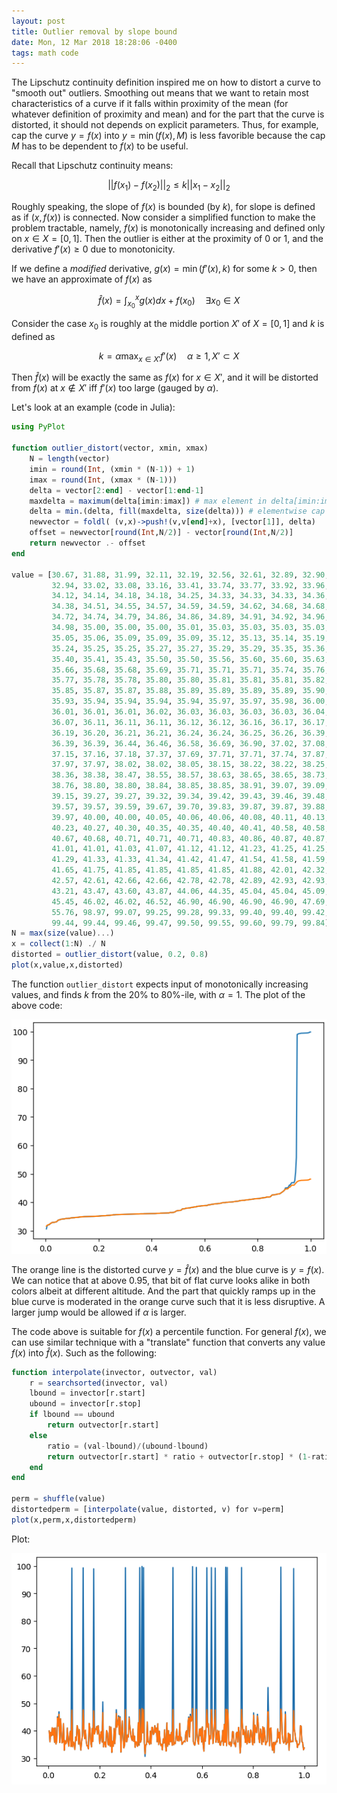 ```yaml
---
layout: post
title: Outlier removal by slope bound
date: Mon, 12 Mar 2018 18:28:06 -0400
tags: math code
---
```


The Lipschutz continuity definition inspired me on how to distort a curve
to "smooth out" outliers. Smoothing out means that we want to retain most
characteristics of a curve if it falls within proximity of the mean (for
whatever definition of proximity and mean) and for the part that the curve is
distorted, it should not depends on explicit parameters. Thus, for example, cap
the curve $y=f(x)$ into $y=\min(f(x),M)$ is less favorible because the cap $M$
has to be dependent to $f(x)$ to be useful.

Recall that Lipschutz continuity means:

$$ ||f(x_1)-f(x_2)||_2 \le k ||x_1-x_2||_2 $$

Roughly speaking, the slope of $f(x)$ is bounded (by $k$), for slope is defined
as if $(x,f(x))$ is connected. Now consider a simplified function to make the
problem tractable, namely, $f(x)$ is monotonically increasing and defined only
on $x\in X=[0,1]$. Then the outlier is either at the proximity of 0 or 1, and
the derivative $f'(x)\ge 0$ due to monotonicity.

If we define a *modified* derivative, $g(x) = \min(f'(x), k)$ for some $k>0$,
then we have an approximate of $f(x)$ as

$$ \hat{f}(x) = \int_{x_0}^x g(x) dx + f(x_0) \quad \exists x_0 \in X $$

Consider the case $x_0$ is roughly at the middle portion $X'$ of $X=[0,1]$ and
$k$ is defined as

$$ k = \alpha \max_{x\in X'} f'(x) \quad \alpha\ge 1, X'\subset X $$

Then $\hat{f}(x)$ will be exactly the same as $f(x)$ for $x\in X'$, and it will
be distorted from $f(x)$ at $x\notin X'$ iff $f'(x)$ too large (gauged by
$\alpha$).

Let's look at an example (code in Julia):

```julia
using PyPlot

function outlier_distort(vector, xmin, xmax)
    N = length(vector)
    imin = round(Int, (xmin * (N-1)) + 1)
    imax = round(Int, (xmax * (N-1)))
    delta = vector[2:end] - vector[1:end-1]
    maxdelta = maximum(delta[imin:imax]) # max element in delta[imin:imax]
    delta = min.(delta, fill(maxdelta, size(delta))) # elementwise cap delta to maxdelta
    newvector = foldl( (v,x)->push!(v,v[end]+x), [vector[1]], delta)
    offset = newvector[round(Int,N/2)] - vector[round(Int,N/2)]
    return newvector .- offset
end

value = [30.67, 31.88, 31.99, 32.11, 32.19, 32.56, 32.61, 32.89, 32.90, 32.91,
         32.94, 33.02, 33.08, 33.16, 33.41, 33.74, 33.77, 33.92, 33.96, 34.07,
         34.12, 34.14, 34.18, 34.18, 34.25, 34.33, 34.33, 34.33, 34.36, 34.36,
         34.38, 34.51, 34.55, 34.57, 34.59, 34.59, 34.62, 34.68, 34.68, 34.70,
         34.72, 34.74, 34.79, 34.86, 34.86, 34.89, 34.91, 34.92, 34.96, 34.97,
         34.98, 35.00, 35.00, 35.00, 35.01, 35.03, 35.03, 35.03, 35.03, 35.05,
         35.05, 35.06, 35.09, 35.09, 35.09, 35.12, 35.13, 35.14, 35.19, 35.19,
         35.24, 35.25, 35.25, 35.27, 35.27, 35.29, 35.29, 35.35, 35.36, 35.38,
         35.40, 35.41, 35.43, 35.50, 35.50, 35.56, 35.60, 35.60, 35.63, 35.66,
         35.66, 35.68, 35.68, 35.69, 35.71, 35.71, 35.71, 35.74, 35.76, 35.76,
         35.77, 35.78, 35.78, 35.80, 35.80, 35.81, 35.81, 35.81, 35.82, 35.83,
         35.85, 35.87, 35.87, 35.88, 35.89, 35.89, 35.89, 35.89, 35.90, 35.91,
         35.93, 35.94, 35.94, 35.94, 35.94, 35.97, 35.97, 35.98, 36.00, 36.00,
         36.01, 36.01, 36.01, 36.02, 36.03, 36.03, 36.03, 36.03, 36.04, 36.04,
         36.07, 36.11, 36.11, 36.11, 36.12, 36.12, 36.16, 36.17, 36.17, 36.19,
         36.19, 36.20, 36.21, 36.21, 36.24, 36.24, 36.25, 36.26, 36.39, 36.39,
         36.39, 36.39, 36.44, 36.46, 36.58, 36.69, 36.90, 37.02, 37.08, 37.11,
         37.15, 37.16, 37.18, 37.37, 37.69, 37.71, 37.71, 37.74, 37.87, 37.92,
         37.97, 37.97, 38.02, 38.02, 38.05, 38.15, 38.22, 38.22, 38.25, 38.36,
         38.36, 38.38, 38.47, 38.55, 38.57, 38.63, 38.65, 38.65, 38.73, 38.76,
         38.76, 38.80, 38.80, 38.84, 38.85, 38.85, 38.91, 39.07, 39.09, 39.12,
         39.15, 39.27, 39.27, 39.32, 39.34, 39.42, 39.43, 39.46, 39.48, 39.50,
         39.57, 39.57, 39.59, 39.67, 39.70, 39.83, 39.87, 39.87, 39.88, 39.91,
         39.97, 40.00, 40.00, 40.05, 40.06, 40.06, 40.08, 40.11, 40.13, 40.16,
         40.23, 40.27, 40.30, 40.35, 40.35, 40.40, 40.41, 40.58, 40.58, 40.63,
         40.67, 40.68, 40.71, 40.71, 40.71, 40.83, 40.86, 40.87, 40.87, 40.92,
         41.01, 41.01, 41.03, 41.07, 41.12, 41.12, 41.23, 41.25, 41.25, 41.27,
         41.29, 41.33, 41.33, 41.34, 41.42, 41.47, 41.54, 41.58, 41.59, 41.65,
         41.65, 41.75, 41.85, 41.85, 41.85, 41.85, 41.88, 42.01, 42.32, 42.57,
         42.57, 42.61, 42.66, 42.66, 42.78, 42.78, 42.89, 42.93, 42.93, 43.05,
         43.21, 43.47, 43.60, 43.87, 44.06, 44.35, 45.04, 45.04, 45.09, 45.09,
         45.45, 46.02, 46.02, 46.52, 46.90, 46.90, 46.90, 46.90, 47.69, 50.52,
         55.76, 98.97, 99.07, 99.25, 99.28, 99.33, 99.40, 99.40, 99.42, 99.43,
         99.44, 99.44, 99.46, 99.47, 99.50, 99.55, 99.60, 99.79, 99.84]
N = max(size(value)...)
x = collect(1:N) ./ N
distorted = outlier_distort(value, 0.2, 0.8)
plot(x,value,x,distorted)
```

The function `outlier_distort` expects input of monotonically increasing
values, and finds $k$ from the 20% to 80%-ile, with $\alpha=1$. The plot of the
above code:

![](/img/outlierbound-1.png)

The orange line is the distorted curve $y=\hat{f}(x)$ and the blue curve is
$y=f(x)$. We can notice that at above 0.95, that bit of flat curve looks alike
in both colors albeit at different altitude. And the part that quickly ramps up
in the blue curve is moderated in the orange curve such that it is less
disruptive. A larger jump would be allowed if $\alpha$ is larger.

The code above is suitable for $f(x)$ a percentile function. For general $f(x)$,
we can use similar technique with a "translate" function that converts any
value $f(x)$ into $\hat{f}(x)$. Such as the following:

```julia
function interpolate(invector, outvector, val)
    r = searchsorted(invector, val)
    lbound = invector[r.start]
    ubound = invector[r.stop]
    if lbound == ubound
        return outvector[r.start]
    else
        ratio = (val-lbound)/(ubound-lbound)
        return outvector[r.start] * ratio + outvector[r.stop] * (1-ratio)
    end
end

perm = shuffle(value)
distortedperm = [interpolate(value, distorted, v) for v=perm]
plot(x,perm,x,distortedperm)
```

Plot:

![](/img/outlierbound-2.png)
